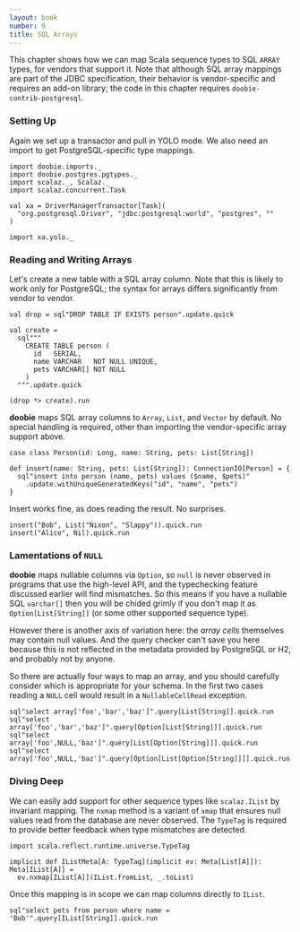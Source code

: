 ```yaml
---
layout: book
number: 9
title: SQL Arrays
---
```


This chapter shows how we can map Scala sequence types to SQL `ARRAY` types, for vendors that support it. Note that although SQL array mappings are part of the JDBC specification,  their behavior is vendor-specific and requires an add-on library; the code in this chapter requires `doobie-contrib-postgresql`.

### Setting Up

Again we set up a transactor and pull in YOLO mode. We also need an import to get PostgreSQL-specific type mappings.

```tut:silent
import doobie.imports._
import doobie.postgres.pgtypes._
import scalaz._, Scalaz._
import scalaz.concurrent.Task

val xa = DriverManagerTransactor[Task](
  "org.postgresql.Driver", "jdbc:postgresql:world", "postgres", ""
)

import xa.yolo._
```

### Reading and Writing Arrays

Let's create a new table with a SQL array column. Note that this is likely to work only for PostgreSQL; the syntax for arrays differs significantly from vendor to vendor.

```tut:silent
val drop = sql"DROP TABLE IF EXISTS person".update.quick

val create = 
  sql"""
    CREATE TABLE person (
      id   SERIAL,
      name VARCHAR   NOT NULL UNIQUE,
      pets VARCHAR[] NOT NULL
    )
  """.update.quick
```

```tut
(drop *> create).run
```

**doobie** maps SQL array columns to `Array`, `List`, and `Vector` by default. No special handling is required, other than importing the vendor-specific array support above.

```tut:silent
case class Person(id: Long, name: String, pets: List[String])

def insert(name: String, pets: List[String]): ConnectionIO[Person] = {
  sql"insert into person (name, pets) values ($name, $pets)"
    .update.withUniqueGeneratedKeys("id", "name", "pets")
}
```

Insert works fine, as does reading the result. No surprises.

```tut
insert("Bob", List("Nixon", "Slappy")).quick.run
insert("Alice", Nil).quick.run
```

### Lamentations of `NULL`

**doobie** maps nullable columns via `Option`, so `null` is never observed in programs that use the high-level API, and the typechecking feature discussed earlier will find mismatches. So this means if you have a nullable SQL `varchar[]` then you will be chided grimly if you don't map it as `Option[List[String]]` (or some other supported sequence type).

However there is another axis of variation here: the *array cells* themselves may contain null values. And the query checker can't save you here because this is not reflected in the metadata provided by PostgreSQL or H2, and probably not by anyone.

So there are actually four ways to map an array, and you should carefully consider which is appropriate for your schema. In the first two cases reading a `NULL` cell would result in a `NullableCellRead` exception.

```tut
sql"select array['foo','bar','baz']".query[List[String]].quick.run
sql"select array['foo','bar','baz']".query[Option[List[String]]].quick.run
sql"select array['foo',NULL,'baz']".query[List[Option[String]]].quick.run
sql"select array['foo',NULL,'baz']".query[Option[List[Option[String]]]].quick.run
```

### Diving Deep

We can easily add support for other sequence types like `scalaz.IList` by invariant mapping. The `nxmap` method is a variant of `xmap` that ensures null values read from the database are never observed. The `TypeTag` is required to provide better feedback when type mismatches are detected.

```tut:silent
import scala.reflect.runtime.universe.TypeTag

implicit def IListMeta[A: TypeTag](implicit ev: Meta[List[A]]): Meta[IList[A]] =
  ev.nxmap[IList[A]](IList.fromList, _.toList)
```

Once this mapping is in scope we can map columns directly to `IList`.

```tut
sql"select pets from person where name = 'Bob'".query[IList[String]].quick.run
```




